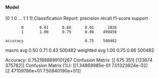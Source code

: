 #### Model
[0 1 0 ... 1 1 1]
Classification Report:
              precision    recall  f1-score   support

           0       0.01      0.66      0.01      1026
           1       1.00      0.75      0.86    499456

    accuracy                           0.75    500482
   macro avg       0.50      0.71      0.43    500482
weighted avg       1.00      0.75      0.86    500482

Accuracy: 0.7521888899101267
Confusion Matrix:
[[   675    351]
 [123674 375782]]
Confusion Matrix (%):
[[1.34869985e-01 7.01323924e-02]
 [2.47109786e+01 7.50840190e+01]]
